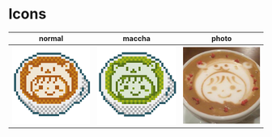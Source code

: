 # Icons

|normal|maccha|photo|
|:-:|:-:|:-:|
|<img src="./image/icon.png" width="200px">|<img src="./image/maccha.png" width="200px">|<img src="./image/icon_square_400.png" width="200px">|
